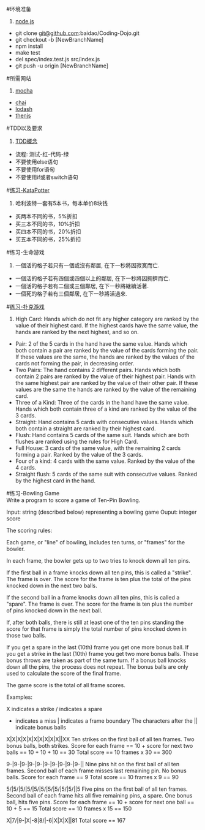 #环境准备
1. [node.js](nodejs.org)
*  git clone git@github.com:baidao/Coding-Dojo.git
*  git checkout -b [NewBranchName]
*  npm install
*  make test
*  del spec/index.test.js src/index.js
*  git push -u origin [NewBranchName]

#所需网站
1. [mocha](http://mochajs.org/)
*  [chai](http://chaijs.com/)
*  [lodash](https://lodash.com/docs)
*  [thenjs](https://github.com/teambition/then.js)

#TDD以及要求
1. [TDD概念](http://baike.baidu.com/link?url=QdA4J-9MhOs5-q2to5xdZ_Ps3YVgbNd5EOf8lI7-Tdw59K_DecKf4fJRAGUlOFwwhA98y38NhYw56748DJ1VTH4b-HfDPcTIWHj63wRFMC7)
*  流程: 测试-红-代码-绿
*  不要使用else语句
*  不要使用for语句
*  不要使用if或者switch语句

#[练习-KataPotter](http://www.codingdojo.org/cgi-bin/index.pl?action=browse&id=KataPotter&revision=41)
1. 哈利波特一套有5本书，每本单价8块钱
*  买两本不同的书，5%折扣
*  买三本不同的书，10%折扣
*  买四本不同的书，20%折扣
*  买五本不同的书，25%折扣

#练习-生命游戏
1. 一個活的格子若只有一個或沒有鄰居, 在下一秒將因寂寞而亡. 
*  一個活的格子若有四個或四個以上的鄰居, 在下一秒將因拥擠而亡. 
*  一個活的格子若有二個或三個鄰居, 在下一秒將継續活著. 
*  一個死的格子若有三個鄰居, 在下一秒將活過來.

#[练习-扑克游戏](http://www.codingdojo.org/cgi-bin/index.pl?KataPokerHands)
1. High Card: Hands which do not fit any higher category are ranked by the value of their highest card. If the highest cards have the same value, the hands are ranked by the next highest, and so on.
*  Pair: 2 of the 5 cards in the hand have the same value. Hands which both contain a pair are ranked by the value of the cards forming the pair. If these values are the same, the hands are ranked by the values of the cards not forming the pair, in decreasing order.
*  Two Pairs: The hand contains 2 different pairs. Hands which both contain 2 pairs are ranked by the value of their highest pair. Hands with the same highest pair are ranked by the value of their other pair. If these values are the same the hands are ranked by the value of the remaining card.
*  Three of a Kind: Three of the cards in the hand have the same value. Hands which both contain three of a kind are ranked by the value of the 3 cards.
*  Straight: Hand contains 5 cards with consecutive values. Hands which both contain a straight are ranked by their highest card.
*  Flush: Hand contains 5 cards of the same suit. Hands which are both flushes are ranked using the rules for High Card.
*  Full House: 3 cards of the same value, with the remaining 2 cards forming a pair. Ranked by the value of the 3 cards.
*  Four of a kind: 4 cards with the same value. Ranked by the value of the 4 cards.
*  Straight flush: 5 cards of the same suit with consecutive values. Ranked by the highest card in the hand.

#练习-Bowling Game  
Write a program to score a game of Ten-Pin Bowling.

Input: string (described below) representing a bowling game
Ouput: integer score

The scoring rules:

Each game, or "line" of bowling, includes ten turns, 
or "frames" for the bowler.

In each frame, the bowler gets up to two tries to 
knock down all ten pins.

If the first ball in a frame knocks down all ten pins,
this is called a "strike". The frame is over. The score 
for the frame is ten plus the total of the pins knocked 
down in the next two balls.

If the second ball in a frame knocks down all ten pins, 
this is called a "spare". The frame is over. The score 
for the frame is ten plus the number of pins knocked 
down in the next ball.

If, after both balls, there is still at least one of the
ten pins standing the score for that frame is simply
the total number of pins knocked down in those two balls.

If you get a spare in the last (10th) frame you get one 
more bonus ball. If you get a strike in the last (10th) 
frame you get two more bonus balls.
These bonus throws are taken as part of the same turn. 
If a bonus ball knocks down all the pins, the process 
does not repeat. The bonus balls are only used to 
calculate the score of the final frame.

The game score is the total of all frame scores.

Examples:

X indicates a strike
/ indicates a spare
- indicates a miss
| indicates a frame boundary
The characters after the || indicate bonus balls

X|X|X|X|X|X|X|X|X|X||XX
Ten strikes on the first ball of all ten frames.
Two bonus balls, both strikes.
Score for each frame == 10 + score for next two 
balls == 10 + 10 + 10 == 30
Total score == 10 frames x 30 == 300

9-|9-|9-|9-|9-|9-|9-|9-|9-|9-||
Nine pins hit on the first ball of all ten frames.
Second ball of each frame misses last remaining pin.
No bonus balls.
Score for each frame == 9
Total score == 10 frames x 9 == 90

5/|5/|5/|5/|5/|5/|5/|5/|5/|5/||5
Five pins on the first ball of all ten frames.
Second ball of each frame hits all five remaining
pins, a spare.
One bonus ball, hits five pins.
Score for each frame == 10 + score for next one
ball == 10 + 5 == 15
Total score == 10 frames x 15 == 150

X|7/|9-|X|-8|8/|-6|X|X|X||81
Total score == 167